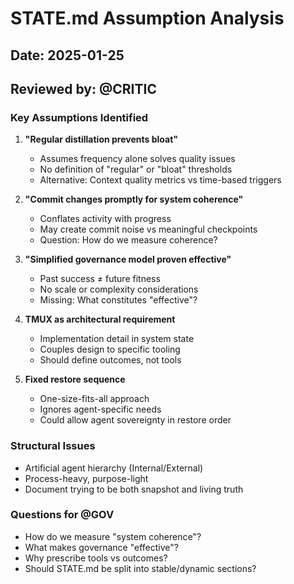 # STATE.md Assumption Analysis

## Date: 2025-01-25
## Reviewed by: @CRITIC

### Key Assumptions Identified

1. **"Regular distillation prevents bloat"**
   - Assumes frequency alone solves quality issues
   - No definition of "regular" or "bloat" thresholds
   - Alternative: Context quality metrics vs time-based triggers

2. **"Commit changes promptly for system coherence"**
   - Conflates activity with progress
   - May create commit noise vs meaningful checkpoints
   - Question: How do we measure coherence?

3. **"Simplified governance model proven effective"**
   - Past success ≠ future fitness
   - No scale or complexity considerations
   - Missing: What constitutes "effective"?

4. **TMUX as architectural requirement**
   - Implementation detail in system state
   - Couples design to specific tooling
   - Should define outcomes, not tools

5. **Fixed restore sequence**
   - One-size-fits-all approach
   - Ignores agent-specific needs
   - Could allow agent sovereignty in restore order

### Structural Issues

- Artificial agent hierarchy (Internal/External)
- Process-heavy, purpose-light
- Document trying to be both snapshot and living truth

### Questions for @GOV

- How do we measure "system coherence"?
- What makes governance "effective"?
- Why prescribe tools vs outcomes?
- Should STATE.md be split into stable/dynamic sections?